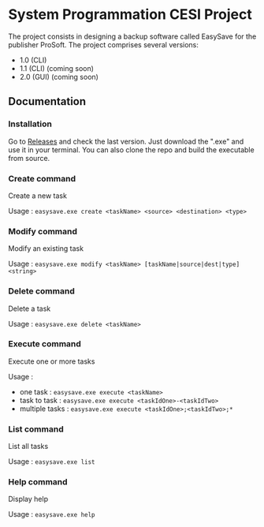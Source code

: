 # System Programmation CESI Project

The project consists in designing a backup software called EasySave for the publisher ProSoft. The project comprises several versions:

- 1.0 (CLI)
- 1.1 (CLI) (coming soon)
- 2.0 (GUI) (coming soon)

## Documentation

### Installation
Go to [Releases](https://github.com/SysProg-CESI-Groupe-B/SysProg-CESI/releases) and check the last version. Just download the ".exe" and use it in your terminal. You can also clone the repo and build the executable from source.

### Create command
Create a new task

Usage : `easysave.exe create <taskName> <source> <destination> <type>`

### Modify command
Modify an existing task

Usage : `easysave.exe modify <taskName> [taskName|source|dest|type] <string>`

### Delete command
Delete a task

Usage : `easysave.exe delete <taskName>`

### Execute command
Execute one or more tasks

Usage :
- one task : `easysave.exe execute <taskName>`
- task to task : `easysave.exe execute <taskIdOne>-<taskIdTwo>`
- multiple tasks : `easysave.exe execute <taskIdOne>;<taskIdTwo>;*`

### List command
List all tasks

Usage : `easysave.exe list`

### Help command
Display help

Usage : `easysave.exe help`
